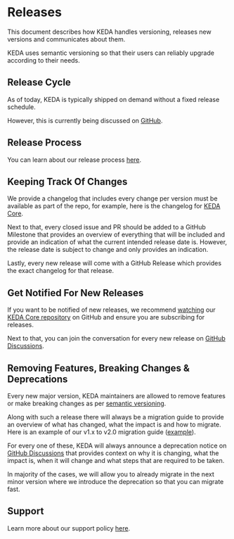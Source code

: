 # Releases

This document describes how KEDA handles versioning, releases new versions and communicates about them.

KEDA uses semantic versioning so that their users can reliably upgrade according to their needs.

## Release Cycle

As of today, KEDA is typically shipped on demand without a fixed release schedule.

However, this is currently being discussed on [GitHub](https://github.com/kedacore/governance/issues/24).

## Release Process

You can learn about our release process [here](https://github.com/kedacore/keda/blob/main/RELEASE-PROCESS.MD).

## Keeping Track Of Changes

We provide a changelog that includes every change per version must be available as part of the repo, for example, here is the changelog for [KEDA Core](https://github.com/kedacore/keda/blob/main/CHANGELOG.md).

Next to that, every closed issue and PR should be added to a GitHub Milestone that provides an overview of everything that will be included and provide an indication of what the current intended release date is. However, the release date is subject to change and only provides an indication.

Lastly, every new release will come with a GitHub Release which provides the exact changelog for that release.

## Get Notified For New Releases

If you want to be notified of new releases, we recommend [watching](https://docs.github.com/en/github/managing-subscriptions-and-notifications-on-github/setting-up-notifications/configuring-notifications#configuring-your-watch-settings-for-an-individual-repository) our [KEDA Core repository](https://github.com/kedacore/keda) on GitHub and ensure you are subscribing for releases.

Next to that, you can join the conversation for every new release on [GitHub Discussions](https://github.com/kedacore/keda/discussions/categories/announcements).

## Removing Features, Breaking Changes & Deprecations

Every new major version, KEDA maintainers are allowed to remove features or make breaking changes as per [semantic versioning](https://semver.org/).

Along with such a release there will always be a migration guide to provide an overview of what has changed, what the impact is and how to migrate. Here is an example of our v1.x to v2.0 migration guide ([example](https://keda.sh/docs/latest/migration/)).

For every one of these, KEDA will always announce a deprecation notice on [GitHub Discussions](https://github.com/kedacore/keda/discussions/categories/deprecations) that provides context on why it is changing, what the impact is, when it will change and what steps that are required to be taken.

In majority of the cases, we will allow you to already migrate in the next minor version where we introduce the deprecation so that you can migrate fast.

## Support

Learn more about our support policy [here](https://github.com/kedacore/governance/blob/main/SUPPORT.md).